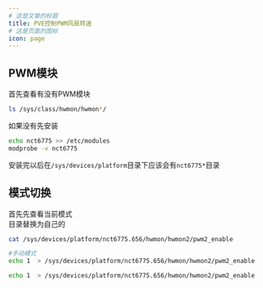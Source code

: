 ```yaml
---
# 这是文章的标题
title: PVE控制PWM风扇转速
# 这是页面的图标
icon: page
---
```

## PWM模块
首先查看有没有PWM模块
```bash
ls /sys/class/hwmon/hwmon*/
```
如果没有先安装
```bash
echo nct6775 >> /etc/modules
modprobe -v nct6775
```
安装完以后在`/sys/devices/platform`目录下应该会有`nct6775*`目录
## 模式切换
首先先查看当前模式       
目录替换为自己的    
```bash
cat /sys/devices/platform/nct6775.656/hwmon/hwmon2/pwm2_enable
```    
 
```bash
#手动模式
echo 1  > /sys/devices/platform/nct6775.656/hwmon/hwmon2/pwm2_enable
```

```bash
echo 1  > /sys/devices/platform/nct6775.656/hwmon/hwmon2/pwm2_enable
```